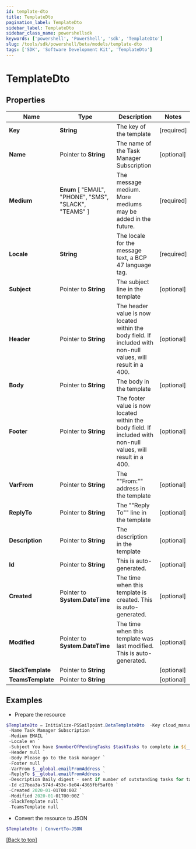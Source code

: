 ```yaml
---
id: template-dto
title: TemplateDto
pagination_label: TemplateDto
sidebar_label: TemplateDto
sidebar_class_name: powershellsdk
keywords: ['powershell', 'PowerShell', 'sdk', 'TemplateDto'] 
slug: /tools/sdk/powershell/beta/models/template-dto
tags: ['SDK', 'Software Development Kit', 'TemplateDto']
---
```



# TemplateDto

## Properties

Name | Type | Description | Notes
------------ | ------------- | ------------- | -------------
**Key** |  **String** | The key of the template | [required]
**Name** |  Pointer to **String** | The name of the Task Manager Subscription | [optional] 
**Medium** |   **Enum** [  "EMAIL",    "PHONE",    "SMS",    "SLACK",    "TEAMS" ] | The message medium. More mediums may be added in the future. | [required]
**Locale** |  **String** | The locale for the message text, a BCP 47 language tag. | [required]
**Subject** |  Pointer to **String** | The subject line in the template | [optional] 
**Header** |  Pointer to **String** | The header value is now located within the body field. If included with non-null values, will result in a 400. | [optional] 
**Body** |  Pointer to **String** | The body in the template | [optional] 
**Footer** |  Pointer to **String** | The footer value is now located within the body field. If included with non-null values, will result in a 400. | [optional] 
**VarFrom** |  Pointer to **String** | The ""From:"" address in the template | [optional] 
**ReplyTo** |  Pointer to **String** | The ""Reply To"" line in the template | [optional] 
**Description** |  Pointer to **String** | The description in the template | [optional] 
**Id** |  Pointer to **String** | This is auto-generated. | [optional] 
**Created** |  Pointer to **System.DateTime** | The time when this template is created. This is auto-generated. | [optional] 
**Modified** |  Pointer to **System.DateTime** | The time when this template was last modified. This is auto-generated. | [optional] 
**SlackTemplate** |  Pointer to **String** |  | [optional] 
**TeamsTemplate** |  Pointer to **String** |  | [optional] 

## Examples

- Prepare the resource
```powershell
$TemplateDto = Initialize-PSSailpoint.BetaTemplateDto  -Key cloud_manual_work_item_summary `
 -Name Task Manager Subscription `
 -Medium EMAIL `
 -Locale en `
 -Subject You have $numberOfPendingTasks $taskTasks to complete in ${__global.productName}. `
 -Header null `
 -Body Please go to the task manager `
 -Footer null `
 -VarFrom $__global.emailFromAddress `
 -ReplyTo $__global.emailFromAddress `
 -Description Daily digest - sent if number of outstanding tasks for task owner &gt; 0 `
 -Id c17bea3a-574d-453c-9e04-4365fbf5af0b `
 -Created 2020-01-01T00:00Z `
 -Modified 2020-01-01T00:00Z `
 -SlackTemplate null `
 -TeamsTemplate null
```

- Convert the resource to JSON
```powershell
$TemplateDto | ConvertTo-JSON
```


[[Back to top]](#) 

